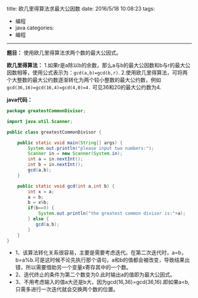 title: 欧几里得算法求最大公因数
date: 2016/5/18 10:08:23
tags:
- 编程
- java
categories:
- 编程
---

**题目：** 使用欧几里得算法求两个数的最大公因式。

**欧几里得算法：**
1.如果r是a除以b的余数，那么a与b的最大公因数和b与r的最大公因数相等，使用公式表示为：`gcd(a,b)=gcd(b,r)`.
2.使用欧几里得算法，可将两个大整数的最大公约数逐渐转化为两个较小整数的最大公约数，例如`gcd(36,16)=gcd(16,4)=gcd(4,0)=4.` 可见36和20的最大公约数为4.

<!-- more -->

**java代码：**

```java
package greatestCommonDivisor;

import java.util.Scanner;

public class greatestCommonDivisor {

    public static void main(String[] args) {
        System.out.println("please input two numbers:");
        Scanner in = new Scanner(System.in);
        int a = in.nextInt();
        int b = in.nextInt();
        gcd(a,b);
    }

    public static void gcd(int a,int b) {
        int x = a;
        a = b;
        b = x%b;
        if(b==0) {
            System.out.println("the greatest common divisor is:"+a);
        } else {
           gcd(a,b);
        }
    }
}
```

- 1、该算法转化关系很容易，主要是需要考虑迭代。在第二次迭代时，a=b，b=a%b.可是这时候不论先执行那个语句，a和b的值都会被改变，导致结果出错，所以需要借助另一个变量x寄存其中的一个数。
- 2、迭代终止的条件为第二个数变为0.此时输出a的值即为最大公因式。
- 3、不用考虑输入的值a大还是b大，因为gcd(16,36)=gcd(36,16).即如果a<b,只需多进行一次迭代就会交换两个数的位置。
